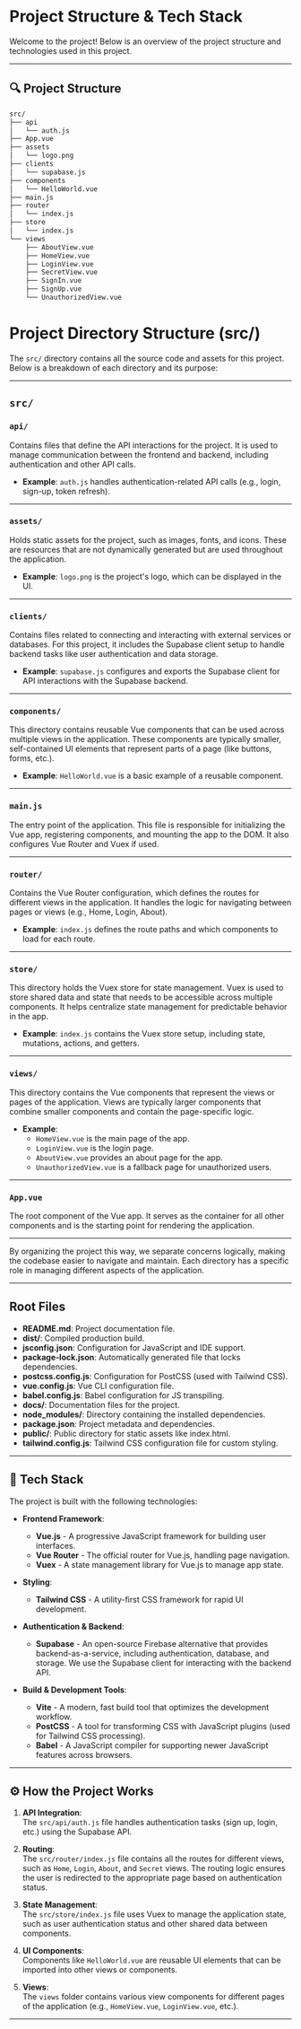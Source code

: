 # Project Structure & Tech Stack

Welcome to the project! Below is an overview of the project structure and technologies used in this project.

---

## 🔍 Project Structure

```bash
src/
├── api
│   └── auth.js
├── App.vue
├── assets
│   └── logo.png
├── clients
│   └── supabase.js
├── components
│   └── HelloWorld.vue
├── main.js
├── router
│   └── index.js
├── store
│   └── index.js
└── views
    ├── AboutView.vue
    ├── HomeView.vue
    ├── LoginView.vue
    ├── SecretView.vue
    ├── SignIn.vue
    ├── SignUp.vue
    └── UnauthorizedView.vue
```
# Project Directory Structure (src/)

The `src/` directory contains all the source code and assets for this project. Below is a breakdown of each directory and its purpose:

---

## `src/`

### `api/`
Contains files that define the API interactions for the project. It is used to manage communication between the frontend and backend, including authentication and other API calls.

- **Example**: `auth.js` handles authentication-related API calls (e.g., login, sign-up, token refresh).

---

### `assets/`
Holds static assets for the project, such as images, fonts, and icons. These are resources that are not dynamically generated but are used throughout the application.

- **Example**: `logo.png` is the project's logo, which can be displayed in the UI.

---

### `clients/`
Contains files related to connecting and interacting with external services or databases. For this project, it includes the Supabase client setup to handle backend tasks like user authentication and data storage.

- **Example**: `supabase.js` configures and exports the Supabase client for API interactions with the Supabase backend.

---

### `components/`
This directory contains reusable Vue components that can be used across multiple views in the application. These components are typically smaller, self-contained UI elements that represent parts of a page (like buttons, forms, etc.).

- **Example**: `HelloWorld.vue` is a basic example of a reusable component.

---

### `main.js`
The entry point of the application. This file is responsible for initializing the Vue app, registering components, and mounting the app to the DOM. It also configures Vue Router and Vuex if used.

---

### `router/`
Contains the Vue Router configuration, which defines the routes for different views in the application. It handles the logic for navigating between pages or views (e.g., Home, Login, About).

- **Example**: `index.js` defines the route paths and which components to load for each route.

---

### `store/`
This directory holds the Vuex store for state management. Vuex is used to store shared data and state that needs to be accessible across multiple components. It helps centralize state management for predictable behavior in the app.

- **Example**: `index.js` contains the Vuex store setup, including state, mutations, actions, and getters.

---

### `views/`
This directory contains the Vue components that represent the views or pages of the application. Views are typically larger components that combine smaller components and contain the page-specific logic.

- **Example**:
  - `HomeView.vue` is the main page of the app.
  - `LoginView.vue` is the login page.
  - `AboutView.vue` provides an about page for the app.
  - `UnauthorizedView.vue` is a fallback page for unauthorized users.

---

### `App.vue`
The root component of the Vue app. It serves as the container for all other components and is the starting point for rendering the application.

---

By organizing the project this way, we separate concerns logically, making the codebase easier to navigate and maintain. Each directory has a specific role in managing different aspects of the application.

---

## Root Files

- **README.md**: Project documentation file.
- **dist/**: Compiled production build.
- **jsconfig.json**: Configuration for JavaScript and IDE support.
- **package-lock.json**: Automatically generated file that locks dependencies.
- **postcss.config.js**: Configuration for PostCSS (used with Tailwind CSS).
- **vue.config.js**: Vue CLI configuration file.
- **babel.config.js**: Babel configuration for JS transpiling.
- **docs/**: Documentation files for the project.
- **node_modules/**: Directory containing the installed dependencies.
- **package.json**: Project metadata and dependencies.
- **public/**: Public directory for static assets like index.html.
- **tailwind.config.js**: Tailwind CSS configuration file for custom styling.

---

## 🔧 Tech Stack

The project is built with the following technologies:

- **Frontend Framework**:  
  - **Vue.js** - A progressive JavaScript framework for building user interfaces.
  - **Vue Router** - The official router for Vue.js, handling page navigation.
  - **Vuex** - A state management library for Vue.js to manage app state.

- **Styling**:  
  - **Tailwind CSS** - A utility-first CSS framework for rapid UI development.

- **Authentication & Backend**:  
  - **Supabase** - An open-source Firebase alternative that provides backend-as-a-service, including authentication, database, and storage. We use the Supabase client for interacting with the backend API.

- **Build & Development Tools**:
  - **Vite** - A modern, fast build tool that optimizes the development workflow.
  - **PostCSS** - A tool for transforming CSS with JavaScript plugins (used for Tailwind CSS processing).
  - **Babel** - A JavaScript compiler for supporting newer JavaScript features across browsers.

---

## ⚙️ How the Project Works

1. **API Integration**:  
   The `src/api/auth.js` file handles authentication tasks (sign up, login, etc.) using the Supabase API.
   
2. **Routing**:  
   The `src/router/index.js` file contains all the routes for different views, such as `Home`, `Login`, `About`, and `Secret` views. The routing logic ensures the user is redirected to the appropriate page based on authentication status.

3. **State Management**:  
   The `src/store/index.js` file uses Vuex to manage the application state, such as user authentication status and other shared data between components.

4. **UI Components**:  
   Components like `HelloWorld.vue` are reusable UI elements that can be imported into other views or components.

5. **Views**:  
   The `views` folder contains various view components for different pages of the application (e.g., `HomeView.vue`, `LoginView.vue`, etc.).

---

